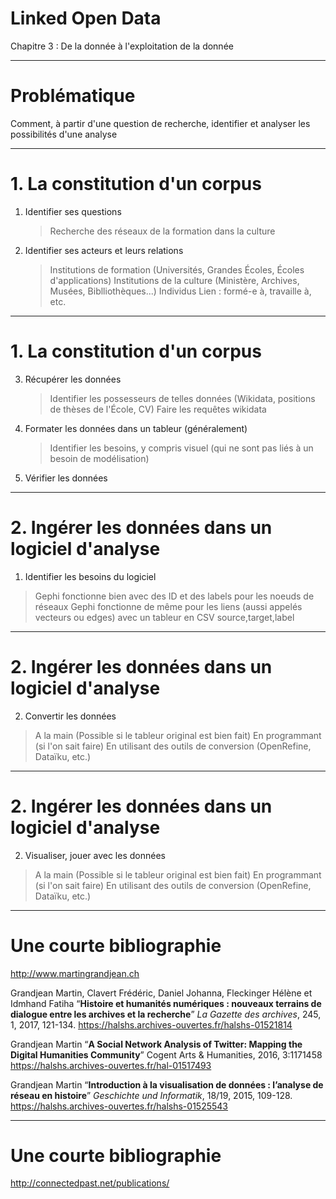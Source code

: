 Linked Open Data
================

Chapitre 3 : De la donnée à l'exploitation de la donnée

---

# Problématique

Comment, à partir d'une question de recherche, identifier et analyser les possibilités d'une analyse 

---

# 1. La constitution d'un corpus

1. Identifier ses questions
	> Recherche des réseaux de la formation dans la culture
2. Identifier ses acteurs et leurs relations
	> Institutions de formation (Universités, Grandes Écoles, Écoles d'applications)
	> Institutions de la culture (Ministère, Archives, Musées, Biblliothèques...)
	> Individus
	> Lien : formé-e à, travaille à, etc.
	> 

---

# 1. La constitution d'un corpus

3. Récupérer les données
	> Identifier les possesseurs de telles données (Wikidata, positions de thèses de l'École, CV)
	> Faire les requêtes wikidata
4. Formater les données dans un tableur (généralement)
	> Identifier les besoins, y compris visuel (qui ne sont pas liés à un besoin de modélisation)
5. Vérifier les données

---

# 2. Ingérer les données dans un logiciel d'analyse

1. Identifier les besoins du logiciel
> Gephi fonctionne bien avec des ID et des labels pour les noeuds de réseaux
> Gephi fonctionne de même pour les liens (aussi appelés vecteurs ou edges) avec un tableur en CSV source,target,label

---

# 2. Ingérer les données dans un logiciel d'analyse

2. Convertir les données
> A la main (Possible si le tableur original est bien fait)
> En programmant (si l'on sait faire)
> En utilisant des outils de conversion (OpenRefine, Dataïku, etc.)

---

# 2. Ingérer les données dans un logiciel d'analyse

2. Visualiser, jouer avec les données
> A la main (Possible si le tableur original est bien fait)
> En programmant (si l'on sait faire)
> En utilisant des outils de conversion (OpenRefine, Dataïku, etc.)
> 

--- 

# Une courte bibliographie

http://www.martingrandjean.ch

Grandjean Martin, Clavert Frédéric, Daniel Johanna, Fleckinger Hélène et Idmhand Fatiha “**Histoire et humanités numériques : nouveaux terrains de dialogue entre les archives et la recherche**” *La Gazette des archives*, 245, 1, 2017, 121-134. https://halshs.archives-ouvertes.fr/halshs-01521814

Grandjean Martin “**A Social Network Analysis of Twitter: Mapping the Digital Humanities Community**” Cogent Arts & Humanities, 2016, 3:1171458 https://halshs.archives-ouvertes.fr/hal-01517493

Grandjean Martin “**Introduction à la visualisation de données : l’analyse de réseau en histoire**” *Geschichte und Informatik*, 18/19, 2015, 109-128. https://halshs.archives-ouvertes.fr/halshs-01525543

--- 

# Une courte bibliographie

http://connectedpast.net/publications/

